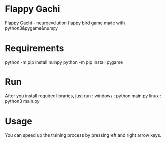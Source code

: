 # Flappy Gachi
Flappy Gachi - neuroevolution flappy bird game made with python3&amp;pygame&amp;numpy

# Requirements
python -m pip install numpy
python -m pip install pygame

# Run
After you install required libraries, just run :
windows : python main.py
linux   : python3 main.py

# Usage
You can speed up the training process by pressing left and right arrow keys.
